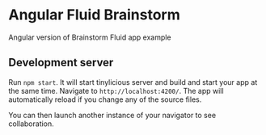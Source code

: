 # Angular Fluid Brainstorm
Angular version of Brainstorm Fluid app example

## Development server

Run `npm start`. It will start tinylicious server and build and start your app at the same time. Navigate to `http://localhost:4200/`. The app will automatically reload if you change any of the source files.

You can then launch another instance of your navigator to see collaboration.


